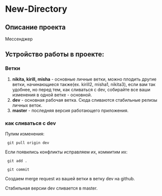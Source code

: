 # New-Directory
## Описание проекта
Мессенджер
## Устройство работы в проекте:
### Ветки
1. **nikita, kirill, misha** - основные личные ветки, можно плодить другие ветки, начинающиеся также(ex. kirill2, misha1, nikita3), если вам так удобнее, но перед тем, как сливаться с  dev, собирайте все ваши изменения в одной ветке - основной.
2. **dev** - основная рабочая ветка. Сюда сливаются стабильные релизы личных веток. 
3. **master** - последняя версия работающего приложения.

### как сливаться с dev
Пулим изменения:

<code> git pull origin dev </code> 

Если появились конфликты исправляем их, коммитим их:

<code> git add . </code>

<code> git commit </code>

Создаем merge request из вашей ветки в ветку dev на github.

Стабильная версии dev сливается в master.


